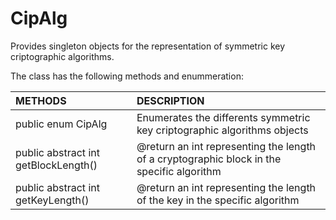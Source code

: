 # CipAlg
Provides singleton objects for the representation of symmetric key criptographic algorithms.

The class has the following methods and enummeration:

|METHODS                                       |DESCRIPTION                                                                                        |
|:---------------------------------------------|:--------------------------------------------------------------------------------------------------|
|public enum CipAlg|Enumerates the differents symmetric key criptographic algorithms objects|
|public abstract int getBlockLength()|@return an int representing the length of a cryptographic block in the specific algorithm|
|public abstract int getKeyLength()|@return an int representing the length of the key in the specific algorithm|
